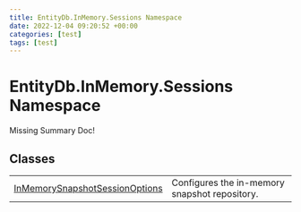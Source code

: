```yaml
---
title: EntityDb.InMemory.Sessions Namespace
date: 2022-12-04 09:20:52 +00:00
categories: [test]
tags: [test]
---
```


# EntityDb.InMemory.Sessions Namespace
Missing Summary Doc!
## Classes
<table><tr><td><!--/posts/dotnet-entitydb-inmemory-sessions-inmemorysnapshotsessionoptions--><a href='#'>InMemorySnapshotSessionOptions</a></td><td>
Configures the in-memory snapshot repository.
</td></tr></table>
